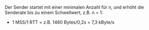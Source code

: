 Der Sender startet mit einer minimalen Anzahl für n, und erhöht die Senderate bis zu einem Schwellwert, z.B. n = 1:
 - 1 MSS/1 RTT = z.B. 1460 Bytes/0,2s = 7,3 kByte/s